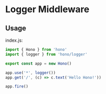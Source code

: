 # Logger Middleware

## Usage

index.js:

```js
import { Hono } from 'hono'
import { logger } from 'hono/logger'

export const app = new Hono()

app.use('*', logger())
app.get('/', (c) => c.text('Hello Hono!'))

app.fire()
```
